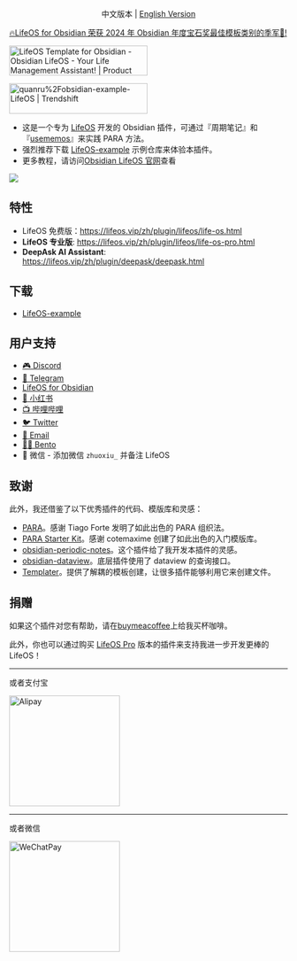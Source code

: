 
<p align="center">中文版本  |  <a title="English" href="https://github.com/quanru/obsidian-example-lifeos">English Version</a></p>

<a href="https://obsidian.md/blog/2024-goty-winners/">🔥LifeOS for Obsidian 荣获 2024 年 Obsidian 年度宝石奖最佳模板类别的季军🥉!</a>

<a href="https://www.producthunt.com/posts/lifeos-template-for-obsidian?utm_source=badge-featured&utm_medium=badge&utm_souce=badge-lifeos&#0045;template&#0045;for&#0045;obsidian" target="_blank">
  <img src="https://api.producthunt.com/widgets/embed-image/v1/featured.svg?post_id=441390&theme=light" alt="LifeOS&#0032;Template&#0032;for&#0032;Obsidian - Obsidian&#0032;LifeOS&#0032;&#0045;&#0032;Your&#0032;Life&#0032;Management&#0032;Assistant&#0033; | Product Hunt" style="width: 250px; height: 54px;" width="250" height="54" />
</a>

<a href="https://trendshift.io/repositories/7903" target="_blank"><img src="https://trendshift.io/api/badge/repositories/7903" alt="quanru%2Fobsidian-example-LifeOS | Trendshift" style="width: 250px; height: 55px;" width="250" height="55"/></a>

- 这是一个专为 [LifeOS](https://lifeos.vip/zh) 开发的 Obsidian 插件，可通过『周期笔记』和『[usememos](https://www.usememos.com/)』来实践 PARA 方法。
- 强烈推荐下载 [LifeOS-example](https://github.com/quanru/obsidian-example-lifeos/archive/refs/heads/chinese-version.zip) 示例仓库来体验本插件。
- 更多教程，请访问[Obsidian LifeOS 官网](https://lifeos.vip/zh)查看

![](https://lifeos.vip/plugin/periodic-para-plugin.png)

## 特性

- LifeOS 免费版：https://lifeos.vip/zh/plugin/lifeos/life-os.html
- **LifeOS 专业版**: https://lifeos.vip/zh/plugin/lifeos/life-os-pro.html
- **DeepAsk AI Assistant**: https://lifeos.vip/zh/plugin/deepask/deepask.html

## 下载

- [LifeOS-example](https://github.com/quanru/obsidian-example-lifeos/archive/refs/heads/chinese-version.zip)

## 用户支持

- [🎮 Discord](https://discord.gg/HZGanKEkuZ)
- [💬 Telegram](https://t.me/+OLTasChvEEthMjBl)
- [LifeOS for Obsidian](https://twitter.com/quan_ru)
- [📕 小红书](https://www.xiaohongshu.com/user/profile/5b06db60f7e8b974ec6ff7fc)
- [📺 哔哩哔哩](https://space.bilibili.com/437191204)
- [🐦 Twitter](https://twitter.com/quanruzhuoxiu)
- [📧 Email](mailto:quanruzhuoxiu@gmail.com)
- [🧑‍🔧 Bento](https://bento.me/leyang)
- 👥 微信 - 添加微信 `zhuoxiu_` 并备注 LifeOS

## 致谢

此外，我还借鉴了以下优秀插件的代码、模版库和灵感：

- [PARA](https://fortelabs.com/blog/para/)。感谢 Tiago Forte 发明了如此出色的 PARA 组织法。
- [PARA Starter Kit](https://forum.obsidian.md/t/para-starter-kit/223)。感谢 cotemaxime 创建了如此出色的入门模版库。
- [obsidian-periodic-notes](https://github.com/liamcain/obsidian-periodic-notes)。这个插件给了我开发本插件的灵感。
- [obsidian-dataview](https://github.com/blacksmithgu/obsidian-dataview)。底层插件使用了 dataview 的查询接口。
- [Templater](https://github.com/SilentVoid13/Templater)。提供了解耦的模板创建，让很多插件能够利用它来创建文件。

## 捐赠

如果这个插件对您有帮助，请在[buymeacoffee](https://www.buymeacoffee.com/leyang)上给我买杯咖啡。

此外，你也可以通过购买 [LifeOS Pro](https://lifeos.vip/zh/plugin/life-os-pro.html) 版本的插件来支持我进一步开发更棒的 LifeOS！

---

或者支付宝

<img alt="Alipay" src="https://blog.lifeos.vip/img/alipay-qr.jpg" width="200"/>

---

或者微信

<img alt="WeChatPay" src="https://blog.lifeos.vip/img/wechat-qr.jpg" width="200"/>
